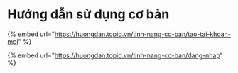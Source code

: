 # Hướng dẫn sử dụng cơ bản

{% embed url="https://huongdan.topid.vn/tinh-nang-co-ban/tao-tai-khoan-moi" %}

{% embed url="https://huongdan.topid.vn/tinh-nang-co-ban/dang-nhap" %}
